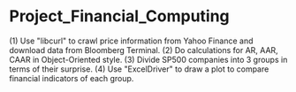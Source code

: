 # Project_Financial_Computing
(1) Use "libcurl" to crawl price information from Yahoo Finance and download data from Bloomberg Terminal. 
(2) Do calculations for AR, AAR, CAAR in Object-Oriented style. 
(3) Divide SP500 companies into 3 groups in terms of their surprise. 
(4) Use "ExcelDriver" to draw a plot to compare financial indicators of each group.
